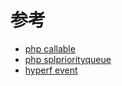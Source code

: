 # 

# 参考

- [php callable](https://www.php.net/manual/zh/language.types.callable.php)
- [php splpriorityqueue](https://www.php.net/manual/zh/class.splpriorityqueue.php)
- [hyperf event](https://hyperf.wiki/2.2/#/zh-cn/event?id=%e5%89%8d%e8%a8%80)